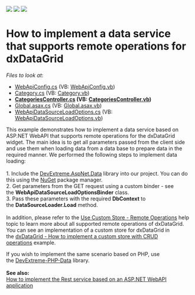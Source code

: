 <!-- default badges list -->
![](https://img.shields.io/endpoint?url=https://codecentral.devexpress.com/api/v1/VersionRange/128583341/15.2.4%2B)
[![](https://img.shields.io/badge/Open_in_DevExpress_Support_Center-FF7200?style=flat-square&logo=DevExpress&logoColor=white)](https://supportcenter.devexpress.com/ticket/details/T334360)
[![](https://img.shields.io/badge/📖_How_to_use_DevExpress_Examples-e9f6fc?style=flat-square)](https://docs.devexpress.com/GeneralInformation/403183)
<!-- default badges end -->
# How to implement a data service that supports remote operations for dxDataGrid

<!-- default file list -->
*Files to look at*:

* [WebApiConfig.cs](./CS/MyRestService/App_Start/WebApiConfig.cs) (VB: [WebApiConfig.vb](./VB/MyRestService/App_Start/WebApiConfig.vb))
* [Category.cs](./CS/MyRestService/Category.cs) (VB: [Category.vb](./VB/MyRestService/Category.vb))
* **[CategoriesController.cs](./CS/MyRestService/Controllers/CategoriesController.cs) (VB: [CategoriesController.vb](./VB/MyRestService/Controllers/CategoriesController.vb))**
* [Global.asax.cs](./CS/MyRestService/Global.asax.cs) (VB: [Global.asax.vb](./VB/MyRestService/Global.asax.vb))
* [WebApiDataSourceLoadOptions.cs](./CS/MyRestService/WebApiDataSourceLoadOptions.cs) (VB: [WebApiDataSourceLoadOptions.vb](./VB/MyRestService/WebApiDataSourceLoadOptions.vb))
<!-- default file list end -->



<p>This example demonstrates how to implement a data service based on ASP.NET WebAPI that supports remote operations for the dxDataGrid widget. The main idea is to get all parameters passed from the client side and use them when loading data from a data base to prepare data in the required manner. We performed the following steps to implement data loading:<br><br>1. Include the <a href="https://github.com/DevExpress/DevExtreme.AspNet.Data">DevExtreme.AspNet.Data</a> library into our project. You can do this using the <a href="https://www.nuget.org/packages/DevExtreme.AspNet.Data/1.0.0">NuGet</a> package manager.<br>2. Get parameters from the GET request using a custom binder - see the <strong>WebApiDataSourceLoadOptionsBinder</strong> class.<br>3. Pass these parameters with the required <strong>DbContext</strong> to the <strong>DataSourceLoader.Load</strong> method.<br><br>In addition, please refer to the <a href="http://js.devexpress.com/Documentation/Guide/UI_Widgets/Data_Grid/Use_Custom_Store/?version=15_2#Remote_Operations">Use Custom Store - Remote Operations</a> help topic to learn more about all supported remote operations of dxDataGrid. You can see an implementation of a custom store for dxDataGrid in the <a href="https://www.devexpress.com/Support/Center/p/T137724">dxDataGrid - How to implement a custom store with CRUD operations</a> example.</p>
If you wish to implement the same scenario based on PHP, use the <a href="https://github.com/DevExpress/DevExtreme-PHP-Data">DevExtreme-PHP-Data</a> library.<br><br><strong>See also:</strong><br><a href="https://www.devexpress.com/Support/Center/p/E4462">How to implement the Rest service based on an ASP.NET WebAPI application</a>

<br/>


